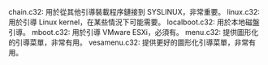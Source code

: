 chain.c32: 用於從其他引導裝載程序鏈接到 SYSLINUX，非常重要。
linux.c32: 用於引導 Linux kernel，在某些情況下可能需要。
localboot.c32: 用於本地磁盤引導。
mboot.c32: 用於引導 VMware ESXi，必須有。
menu.c32: 提供圖形化的引導菜單，非常有用。
vesamenu.c32: 提供更好的圖形化引導菜單，非常有用。

